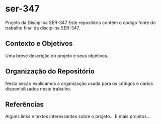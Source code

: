 # ser-347
Projeto da Disciplina SER-347 
Este repositório contém o código fonte do trabalho
final da disciplina SER-347.

## Contexto e Objetivos

Uma breve descrição do projeto e seus objetivos...

## Organização do Repositório

Nesta seção explicamos a organização usada para
os códigos e dados disponibilizados neste trabalho.

## Referências

Alguns links e textos interessantes sobre o projeto...
E mais projetos...
